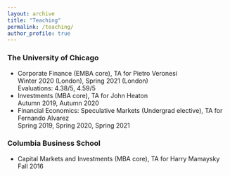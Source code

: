 ```yaml
---
layout: archive
title: "Teaching"
permalink: /teaching/
author_profile: true
---
```


### The University of Chicago
* Corporate Finance (EMBA core), TA for Pietro Veronesi  
  Winter 2020 (London), Spring 2021 (London)   
  Evaluations: 4.38/5, 4.59/5
* Investments (MBA core), TA for John Heaton  
  Autumn 2019, Autumn 2020
* Financial Economics: Speculative Markets (Undergrad elective), TA for Fernando Alvarez   
  Spring 2019, Spring 2020, Spring 2021

### Columbia Business School
* Capital Markets and Investments (MBA core), TA for Harry Mamaysky   
  Fall 2016
